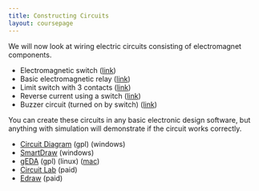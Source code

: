 ```yaml
---
title: Constructing Circuits
layout: coursepage
---
```


We will now look at wiring electric circuits consisting of electromagnet components.

- Electromagnetic switch ([link](/courses/ELT2130/2-RelaysAndSwitches/2-Switches/))
- Basic electromagnetic relay ([link](http://homepage.ntlworld.com/g.knott/elect129.htm))
- Limit switch with 3 contacts ([link](http://en.wikipedia.org/wiki/Limit_switch))
- Reverse current using a switch ([link](http://en.wikipedia.org/wiki/H_bridge))
- Buzzer circuit (turned on by switch) ([link](http://en.wikipedia.org/wiki/Buzzer))

You can create these circuits in any basic electronic design software, but anything with simulation will demonstrate if the circuit works correctly.

- [Circuit Diagram](http://www.circuit-diagram.org/) (gpl) (windows)
- [SmartDraw](http://www.smartdraw.com/software/electrical.asp) (windows)
- [gEDA](http://www.gpleda.org/) (gpl) (linux) ([mac](http://wiki.geda-project.org/geda:devmacosx))
- [Circuit Lab](https://www.circuitlab.com/) (paid)
- [Edraw](http://www.edrawsoft.com/electrical.php) (paid)
